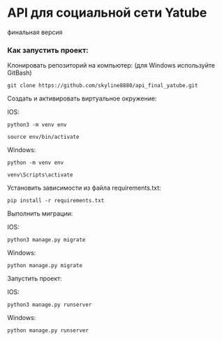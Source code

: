 # API для социальной сети Yatube
финальная версия

### Как запустить проект:

Клонировать репозиторий на компьютер:
(для Windows используйте GitBash)

```
git clone https://github.com/skyline8880/api_final_yatube.git
```

Cоздать и активировать виртуальное окружение:

IOS:
```
python3 -m venv env
```
```
source env/bin/activate
```

Windows:
```
python -m venv env
```
```
venv\Scripts\activate
```

Установить зависимости из файла requirements.txt:

```
pip install -r requirements.txt
```

Выполнить миграции:

IOS:
```
python3 manage.py migrate
```
Windows:
```
python manage.py migrate
```

Запустить проект:

IOS:
```
python3 manage.py runserver
```
Windows:
```
python manage.py runserver
```
